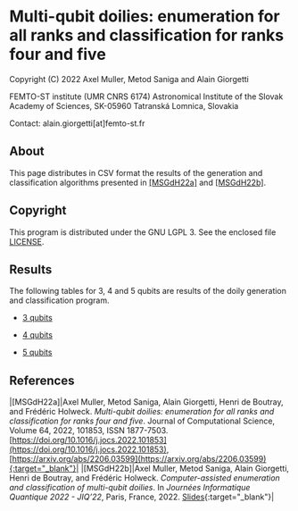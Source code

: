 # Multi-qubit doilies: enumeration for all ranks and classification for ranks four and five

Copyright (C) 2022 Axel Muller, Metod Saniga and Alain Giorgetti

FEMTO-ST institute (UMR CNRS 6174)
Astronomical Institute of the Slovak Academy of Sciences, SK-05960 Tatranská Lomnica, Slovakia

Contact: alain.giorgetti[at]femto-st.fr

## About

This page distributes in CSV format the results of the generation and classification algorithms presented in [[MSGdH22a]](#MSGdH22a) and [[MSGdH22b]](#MSGdH22b).

## Copyright

This program is distributed under the GNU LGPL 3. See the enclosed file [LICENSE](./LICENSE).

## Results

The following tables for 3, 4 and 5 qubits are results of the doily generation and classification program.

- [3 qubits](3qubits/3table.csv)

- [4 qubits](4qubits/4table.csv)

- [5 qubits](5qubits/5table.csv)

## References

|<a id="MSGdH22a"/>[MSGdH22a]|Axel Muller, Metod Saniga, Alain Giorgetti, Henri de Boutray, and Frédéric Holweck. *Multi-qubit doilies: enumeration for all ranks and classification for ranks four and five*. Journal of Computational Science, Volume 64, 2022, 101853, ISSN 1877-7503. [https://doi.org/10.1016/j.jocs.2022.101853](https://doi.org/10.1016/j.jocs.2022.101853), [https://arxiv.org/abs/2206.03599](https://arxiv.org/abs/2206.03599){:target="_blank"}|
|<a id="MSGdH22b"/>[MSGdH22b]|Axel Muller, Metod Saniga, Alain Giorgetti, Henri de Boutray, and Frédéric Holweck. *Computer-assisted enumeration and classification of multi-qubit doilies*. In *Journées Informatique Quantique 2022 - JIQ’22*, Paris, France, 2022. [Slides](./jiq2022handout.pdf){:target="_blank"}|
